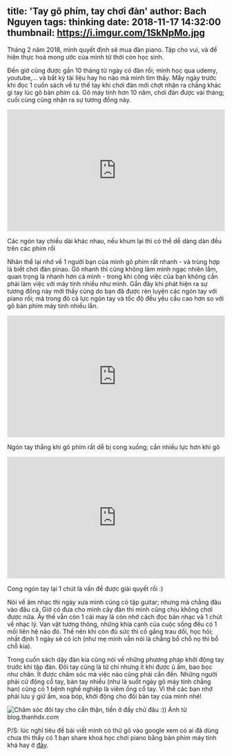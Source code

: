 title: 'Tay gõ phím, tay chơi đàn'
author: Bach Nguyen
tags: thinking
date: 2018-11-17 14:32:00
thumbnail: https://i.imgur.com/1SkNpMo.jpg
---
Tháng 2 năm 2018, mình quyết định sẽ mua đàn piano. Tập cho vui, và để hiện thực hoá mong ước của mình từ thời còn học sinh.

Đến giờ cũng được gần 10 tháng từ ngày có đàn rồi; mình học qua udemy, youtube,... và bất kỳ tài liệu hay ho nào mà mình tìm thấy. Mấy ngày trước khi đọc 1 cuốn sách về tư thế tay khi chơi đàn mới chợt nhận ra chẳng khác gì tay lúc gõ bàn phím cả. Gõ máy tính hơn 10 năm, chơi đàn được vài tháng; cuối cùng cũng nhận ra sự tương đồng này.

<!-- more -->

<div style="width:100%;height:0;padding-bottom:56%;position:relative;"><iframe src="https://giphy.com/embed/fQl5LjndfVKLlPX25G" width="100%" height="100%" style="position:absolute" frameBorder="0" class="giphy-embed" allowFullScreen></iframe></div><p><span class="caption">Các ngón tay chiều dài khác nhau, nếu khum lại thì có thể dễ dàng dàn đều trên các phím rồi</span></p>

Nhân thể lại nhớ về 1 người bạn của mình gõ phím rất nhanh - và trùng hợp là biết chơi đàn pinao. Gõ nhanh thì cũng không làm mình ngạc nhiên lắm, quan trọng là nhanh hơn cả mình - trong khi công việc của bạn không cần phải làm việc với máy tính nhiều như mình. Gần đây khi phát hiện ra sự tương đồng này mới thấy cũng do bạn đã được rèn luyện các ngón tay với piano rồi; mà trong đó cả lực ngón tay và tốc độ đều yêu cầu cao hơn so với gõ bàn phím máy tính nhiều lần.

<div style="width:100%;height:0;padding-bottom:56%;position:relative;"><iframe src="https://giphy.com/embed/Wv7Vit5TNTaLeD2HNX" width="100%" height="100%" style="position:absolute" frameBorder="0" class="giphy-embed" allowFullScreen></iframe></div><p><span class="caption">Ngón tay thẳng khi gõ phím rất dễ bị cong xuống; cần nhiều lực hơn khi gõ</span></p>

<div style="width:100%;height:0;padding-bottom:56%;position:relative;"><iframe src="https://giphy.com/embed/22Q6YQethHw0nknqVh" width="100%" height="100%" style="position:absolute" frameBorder="0" class="giphy-embed" allowFullScreen></iframe></div><p><span class="caption">Cong ngón tay lại 1 chút là vấn đề được giải quyết rồi :) </span></p>

Nói về âm nhạc thì ngày xưa mình cũng có tập guitar; nhưng mà chẳng đâu vào đâu cả. Giờ có đưa cho mình cây đàn thì mình cũng chịu không chơi được nữa. Ấy thế vẫn còn 1 cái may là còn nhớ cách đọc bản nhạc và 1 chút về nhạc lý. Vạn vật tương thông, những khía cạnh của cuộc sống đều có 1 mối liên hệ nào đó. Thế nên khi còn đủ sức thì cố gắng trau dồi, học hỏi; nhất định 1 ngày sẽ có ích (như mẹ mình vẫn nói là chẳng bổ chỗ nọ thì bổ chỗ kia).


Trong cuốn sách dậy đàn kia cũng nói về những phương pháp khởi động tay trước khi tập đàn. Đôi tay cũng là tứ chi nhưng ít khi được ủ ấm, bao bọc như chân. Ít được chăm sóc mà việc nào cũng phải cần đến. Những người phải cử động cổ tay, bàn tay nhiều (như là suốt ngày gõ máy tính chẳng hạn) cũng có 1 bệnh nghề nghiệp là viêm ống cổ tay. Vì thế các bạn nhớ phải lưu ý giữ ấm, xoa bóp, khởi động cho đôi bàn tay của mình nhé!

![Chăm sóc đôi tay cho cẩn thận, tiền ở đấy chứ đâu :)) Ảnh từ blog.thanhdx.com](https://i.imgur.com/1SkNpMo.jpg)

P/S: lúc nghĩ tiêu đề bài viết mình có thử gõ vào google xem có ai đã dùng chưa thì thấy có 1 bạn share khoá học chơi piano bằng bàn phím máy tính khá hay ở [đây](http://vuthanhluan.com/day-01-30-ngay-de-choi-piano-bang-ban-phim-may-tinh/).
